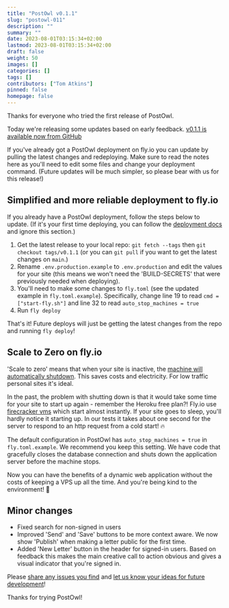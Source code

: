 ```yaml
---
title: "PostOwl v0.1.1"
slug: "postowl-011"
description: ""
summary: ""
date: 2023-08-01T03:15:34+02:00
lastmod: 2023-08-01T03:15:34+02:00
draft: false
weight: 50
images: []
categories: []
tags: []
contributors: ["Tom Atkins"]
pinned: false
homepage: false
---
```


Thanks for everyone who tried the first release of PostOwl.

Today we're releasing some updates based on early feedback. [v0.1.1 is available now from GitHub](https://github.com/PostOwl/postowl/releases/tag/v0.1.1)

If you've already got a PostOwl deployment on fly.io you can update by pulling the latest changes and redeploying. Make sure to read the notes here as you'll need to edit some files and change your deployment command. (Future updates will be much simpler, so please bear with us for this release!)

## Simplified and more reliable deployment to fly.io

If you already have a PostOwl deployment, follow the steps below to update. (If it's your first time deploying, you can follow the [deployment docs](/docs/administration-guide/deploy/) and ignore this section.)

1. Get the latest release to your local repo: `git fetch --tags` then `git checkout tags/v0.1.1` (or you can `git pull` if you want to get the latest changes on `main`.)
1. Rename `.env.production.example` to `.env.production` and edit the values for your site (this means we won't need the 'BUILD-SECRETS' that were previously needed when deploying).
1. You'll need to make some changes to `fly.toml` (see the updated example in `fly.toml.example`). Specifically, change line 19 to read `cmd = ["start-fly.sh"]` and line 32 to read `auto_stop_machines = true`
1. Run `fly deploy`

That's it! Future deploys will just be getting the latest changes from the repo and running `fly deploy`!

## Scale to Zero on fly.io

'Scale to zero' means that when your site is inactive, the [machine will automatically shutdown](https://fly.io/docs/apps/autostart-stop/). This saves costs and electricity. For low traffic personal sites it's ideal.

In the past, the problem with shutting down is that it would take some time for your site to start up again - remember the Heroku free plan?! Fly.io use [firecracker vms](https://fly.io/docs/reference/architecture/#compute) which start almost instantly. If your site goes to sleep, you'll hardly notice it starting up. In our tests it takes about one second for the server to respond to an http request from a cold start! 🔥

The default configuration in PostOwl has `auto_stop_machines = true` in `fly.toml.example`. We recommend you keep this setting. We have code that gracefully closes the database connection and shuts down the application server before the machine stops.

Now you can have the benefits of a dynamic web application without the costs of keeping a VPS up all the time. And you're being kind to the environment! 🌳

## Minor changes

- Fixed search for non-signed in users
- Improved 'Send' and 'Save' buttons to be more context aware. We now show 'Publish' when making a letter public for the first time.
- Added 'New Letter' button in the header for signed-in users. Based on feedback this makes the main creative call to action obvious and gives a visual indicator that you're signed in.

Please [share any issues you find](https://github.com/PostOwl/postowl/issues) and [let us know your ideas for future development](https://github.com/PostOwl/postowl/discussions/categories/ideas)!

Thanks for trying PostOwl!
